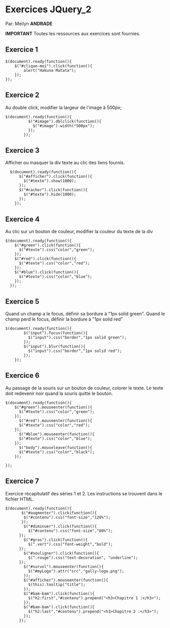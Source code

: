 # Exercices JQuery_2
Par: Meilyn **ANDRADE**

**IMPORTANT**
Toutes les ressources aux exercices sont fournies.

## Exercice 1
  	$(document).ready(function(){
  		$("#clique-moi").click(function(){
  			alert("Hakuna Matata");
  		});
  	});


## Exercice 2
Au double click, modifier la largeur de l'image à 500px;

```
$(document).ready(function(){
          $("#image").dblclick(function(){
            $("#image").width("500px");
          });
        });
```

## Exercice 3
Afficher ou masquer la div texte au clic des liens fournis.

```
  $(document).ready(function(){
      $("#afficher").click(function(){
        $("#texte").show(1000);
      });
      $("#cacher").click(function(){
        $("#texte").hide(1000);
      });
    });
```

## Exercice 4
Au clic sur un bouton de couleur, modifier la couleur du texte de la div

```
$(document).ready(function(){
    $("#green").click(function(){
      $("#texte").css("color","green");
    });
    $("#red").click(function(){
      $("#texte").css("color","red");
    });
    $("#blue").click(function(){
      $("#texte").css("color","blue");
    });
  });
```
  
## Exercice 5
Quand un champ a le focus, définir sa bordure à "1px solid green". Quand le champ perd le focus, définir la bordure à "1px solid red"

```
$(document).ready(function(){
        $("input").focus(function(){
          $("input").css("border","1px solid green");
        });
        $("input").blur(function(){
          $("input").css("border","1px solid red");
        });
    }); 
```    

## Exercice 6
Au passage de la souris sur un bouton de couleur, colorer le texte. Le texte doit redevenir noir quand la souris quitte le bouton.

```
$(document).ready(function(){
    $("#green").mouseenter(function(){
      $("#texte").css("color","green");
    });
      $("#red").mouseenter(function(){
      $("#texte").css("color","red");
    });
      $("#blue").mouseenter(function(){
      $("#texte").css("color","blue");
    });
      $("body").mouseleave(function(){
      $("#texte").css("color","black");
    });  

});   
```


## Exercice 7
Exercice récapitulatif des séries 1 et 2. Les instructions se trouvent dans le fichier HTML.

```
$(document).ready(function(){
       $("#augmenter").click(function(){
        $("#contenu").css("font-size","120%");
       });
        $("#diminuer").click(function(){
          $("#contenu").css("font-size","80%");
      });
        $("#gras").click(function(){
          $(".vert").css("font-weight","bold");
      });
        $("#souligner").click(function(){
          $(".rouge").css("text-decoration", "underline");
      });
        $("#survol").mouseenter(function(){
          $("#myLogo").attr("src","gally-logo.png");
        });
        $("#afficher").mouseenter(function(){
          $(this).tooltip("title");  
        });
        $("#bam-bam").click(function(){
          $("h2:first","#contenu").prepend("<h3>Chapitre 1 :</h3>");
        });
        $("#bam-bam").click(function(){
          $("h2:last","#contenu").prepend("<h3>Chapitre 2 :</h3>");
        });
      });
```      
